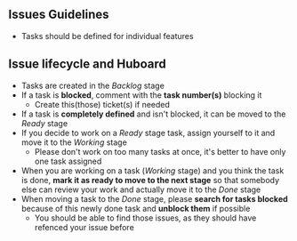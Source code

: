 Issues Guidelines
------------------
* Tasks should be defined for individual features

Issue lifecycle and Huboard
---------------------------
* Tasks are created in the *Backlog* stage
* If a task is **blocked**, comment with the **task number(s)** blocking it
  * Create this(those) ticket(s) if needed
* If a task is **completely defined** and isn't blocked, it can be moved to the *Ready* stage
* If you decide to work on a *Ready* stage task, assign yourself to it and move it to the *Working* stage
  * Please don't work on too many tasks at once, it's better to have only one task assigned
* When you are working on a task (*Working* stage) and you think the task is done, **mark it as ready
to move to the next stage** so that somebody else can review your work and actually move it to the *Done* stage
* When moving a task to the *Done* stage, please **search for tasks blocked** because of this newly done task and **unblock them** if possible
  * You should be able to find those issues, as they should have refenced your issue before
